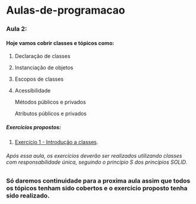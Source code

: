 # Aulas-de-programacao

### Aula 2:

#### Hoje vamos cobrir classes e tópicos como:

1. Declaração de classes
2. Instanciação de objetos
3. Escopos de classes
4. Acessibilidade

    Métodos públicos e privados
    
    Atributos públicos e privados

##### Exercícios propostos:

1. [Exercício 1 - Introdução a classes](./Exercise1).

###### Após essa aula, os exercícios deverão ser realizados utilizando classes com responsabilidade única, seguindo o princípio S dos princípios SOLID.

### Só daremos continuidade para a proxima aula assim que todos os tópicos tenham sido cobertos e o exercício proposto tenha sido realizado. 